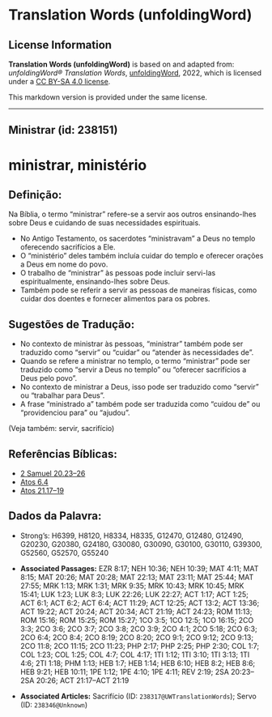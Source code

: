 # Translation Words (unfoldingWord)

## License Information

**Translation Words (unfoldingWord)** is based on and adapted from: _unfoldingWord® Translation Words_, [unfoldingWord](https://unfoldingword.org/utw), 2022, which is licensed under a [CC BY-SA 4.0 license](https://creativecommons.org/licenses/by-sa/4.0/legalcode.en).

This markdown version is provided under the same license.



--------------------------------

## Ministrar (id: 238151)

ministrar, ministério
=====================

Definição:
----------

Na Bíblia, o termo “ministrar” refere\-se a servir aos outros ensinando\-lhes sobre Deus e cuidando de suas necessidades espirituais.

* No Antigo Testamento, os sacerdotes “ministravam” a Deus no templo oferecendo sacrifícios a Ele.
* O “ministério” deles também incluía cuidar do templo e oferecer orações a Deus em nome do povo.
* O trabalho de “ministrar” às pessoas pode incluir servi\-las espiritualmente, ensinando\-lhes sobre Deus.
* Também pode se referir a servir as pessoas de maneiras físicas, como cuidar dos doentes e fornecer alimentos para os pobres.

Sugestões de Tradução:
----------------------

* No contexto de ministrar às pessoas, “ministrar” também pode ser traduzido como “servir” ou “cuidar” ou “atender às necessidades de”.
* Quando se refere a ministrar no templo, o termo “ministrar” pode ser traduzido como “servir a Deus no templo” ou “oferecer sacrifícios a Deus pelo povo”.
* No contexto de ministrar a Deus, isso pode ser traduzido como “servir” ou “trabalhar para Deus”.
* A frase “ministrado a” também pode ser traduzida como “cuidou de” ou “providenciou para” ou “ajudou”.

(Veja também: servir, sacrifício)

Referências Bíblicas:
---------------------

* [2 Samuel 20\.23–26](https://ref.ly/2Sam20:23-2Sam20:26)
* [Atos 6\.4](https://ref.ly/Acts6:4)
* [Atos 21\.17–19](https://ref.ly/Acts21:17-Acts21:19)

Dados da Palavra:
-----------------

* Strong’s: H6399, H8120, H8334, H8335, G12470, G12480, G12490, G20230, G20380, G24180, G30080, G30090, G30100, G30110, G39300, G52560, G52570, G55240

* **Associated Passages:** EZR 8:17; NEH 10:36; NEH 10:39; MAT 4:11; MAT 8:15; MAT 20:26; MAT 20:28; MAT 22:13; MAT 23:11; MAT 25:44; MAT 27:55; MRK 1:13; MRK 1:31; MRK 9:35; MRK 10:43; MRK 10:45; MRK 15:41; LUK 1:23; LUK 8:3; LUK 22:26; LUK 22:27; ACT 1:17; ACT 1:25; ACT 6:1; ACT 6:2; ACT 6:4; ACT 11:29; ACT 12:25; ACT 13:2; ACT 13:36; ACT 19:22; ACT 20:24; ACT 20:34; ACT 21:19; ACT 24:23; ROM 11:13; ROM 15:16; ROM 15:25; ROM 15:27; 1CO 3:5; 1CO 12:5; 1CO 16:15; 2CO 3:3; 2CO 3:6; 2CO 3:7; 2CO 3:8; 2CO 3:9; 2CO 4:1; 2CO 5:18; 2CO 6:3; 2CO 6:4; 2CO 8:4; 2CO 8:19; 2CO 8:20; 2CO 9:1; 2CO 9:12; 2CO 9:13; 2CO 11:8; 2CO 11:15; 2CO 11:23; PHP 2:17; PHP 2:25; PHP 2:30; COL 1:7; COL 1:23; COL 1:25; COL 4:7; COL 4:17; 1TI 1:12; 1TI 3:10; 1TI 3:13; 1TI 4:6; 2TI 1:18; PHM 1:13; HEB 1:7; HEB 1:14; HEB 6:10; HEB 8:2; HEB 8:6; HEB 9:21; HEB 10:11; 1PE 1:12; 1PE 4:10; 1PE 4:11; REV 2:19; 2SA 20:23–2SA 20:26; ACT 21:17–ACT 21:19
* **Associated Articles:** Sacrifício (ID: `238317@UWTranslationWords`); Servo (ID: `238346@Unknown`)


